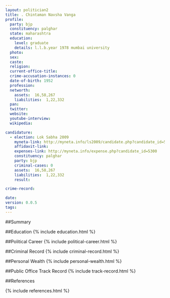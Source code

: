 ```yaml
---
layout: politician2
title: . Chintaman Navsha Vanga
profile: 
  party: bjp
  constituency: palghar
  state: maharashtra
  education: 
    level: graduate
    details: l.l.b.year 1978 mumbai university
  photo: 
  sex: 
  caste: 
  religion: 
  current-office-title: 
  crime-accusation-instances: 0
  date-of-birth: 1952
  profession: 
  networth: 
    assets:  16,58,267
    liabilities:  1,22,332
  pan: 
  twitter: 
  website: 
  youtube-interview: 
  wikipedia: 

candidature: 
  - election: Lok Sabha 2009
    myneta-link: http://myneta.info/ls2009/candidate.php?candidate_id=5300
    affidavit-link: 
    expenses-link: http://myneta.info/expense.php?candidate_id=5300
    constituency: palghar 
    party: bjp
    criminal-cases: 0
    assets:  16,58,267
    liabilities:  1,22,332
    result:  

crime-record: 

date: 
version: 0.0.5
tags: 
---
```

##Summary


##Education
{% include education.html %}


##Political Career
{% include political-career.html %}


##Criminal Record
{% include criminal-record.html %}


##Personal Wealth
{% include personal-wealth.html %}


##Public Office Track Record
{% include track-record.html %}


##References


{% include references.html %}